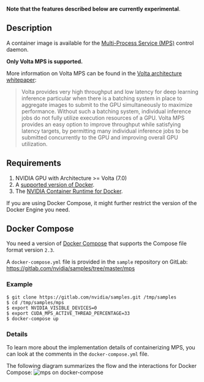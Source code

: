 **Note that the features described below are currently experimental**.

## Description

A container image is available for the [Multi-Process Service (MPS)](https://docs.nvidia.com/deploy/pdf/CUDA_Multi_Process_Service_Overview.pdf) control daemon. 

**Only Volta MPS is supported.**

More information on Volta MPS can be found in the [Volta architecture whitepaper](http://images.nvidia.com/content/volta-architecture/pdf/volta-architecture-whitepaper.pdf):

> Volta provides very high throughput and low latency for deep learning inference particular when 
> there is a batching system in place to aggregate images to submit 
> to the GPU simultaneously to 
> maximize performance. Without such a batching system, individual inference jobs do not fully 
> utilize execution resources of a GPU. Volta MPS provides an easy option to improve throughput 
> while satisfying latency targets, by permitting many individual inference jobs to be submitted 
> concurrently to the GPU and improving overall GPU utilization.

## Requirements

1. NVIDIA GPU with Architecture >= Volta (7.0)
1. A [supported version of Docker](https://github.com/NVIDIA/nvidia-docker/wiki/Frequently-Asked-Questions#which-docker-packages-are-supported).
1. The [NVIDIA Container Runtime for Docker](https://github.com/NVIDIA/nvidia-docker/wiki/Installation-(version-2.0)).

If you are using Docker Compose, it might further restrict the version of the Docker Engine you need.

## Docker Compose
You need a version of [Docker Compose](https://docs.docker.com/compose/) that supports the Compose file format version `2.3`.

A `docker-compose.yml` file is provided in the `sample` repository on GitLab:  
https://gitlab.com/nvidia/samples/tree/master/mps

### Example
```
$ git clone https://gitlab.com/nvidia/samples.git /tmp/samples
$ cd /tmp/samples/mps
$ export NVIDIA_VISIBLE_DEVICES=0
$ export CUDA_MPS_ACTIVE_THREAD_PERCENTAGE=33 
$ docker-compose up
```

### Details
To learn more about the implementation details of containerizing MPS, you can look at the comments in the `docker-compose.yml` file.

The following diagram summarizes the flow and the interactions for Docker Compose:
![mps on docker-compose](https://user-images.githubusercontent.com/3645581/46986109-7ae66900-d0a2-11e8-93ba-c571aae2c9b2.png)

